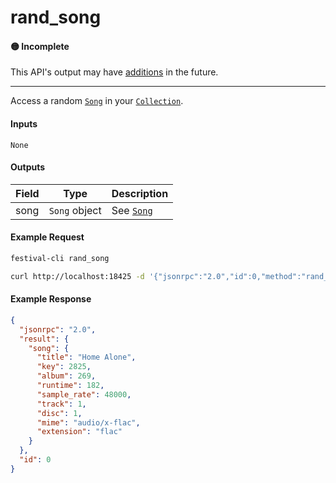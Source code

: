 # rand_song

#### 🟡 Incomplete
This API's output may have [additions](../../api-stability/marker.md) in the future.

---

Access a random [`Song`](../../common-objects/song.md) in your [`Collection`](../../common-objects/collection.md).

#### Inputs

`None`

#### Outputs

| Field | Type          | Description |
|-------|---------------|-------------|
| song  | `Song` object | See [`Song`](../../common-objects/song.md)

#### Example Request
```bash
festival-cli rand_song
```
```bash
curl http://localhost:18425 -d '{"jsonrpc":"2.0","id":0,"method":"rand_song"}'
```

#### Example Response
```json
{
  "jsonrpc": "2.0",
  "result": {
    "song": {
      "title": "Home Alone",
      "key": 2825,
      "album": 269,
      "runtime": 182,
      "sample_rate": 48000,
      "track": 1,
      "disc": 1,
      "mime": "audio/x-flac",
      "extension": "flac"
    }
  },
  "id": 0
}
```
